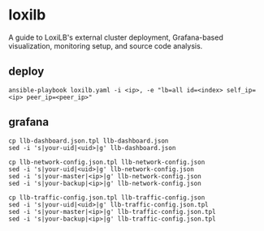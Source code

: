# loxilb
A guide to LoxiLB's external cluster deployment, Grafana-based visualization, monitoring setup, and source code analysis.


## deploy

```
ansible-playbook loxilb.yaml -i <ip>, -e "lb=all id=<index> self_ip=<ip> peer_ip=<peer_ip>"
```

## grafana

```
cp llb-dashboard.json.tpl llb-dashboard.json
sed -i 's|your-uid|<uid>|g' llb-dashboard.json

cp llb-network-config.json.tpl llb-network-config.json
sed -i 's|your-uid|<uid>|g' llb-network-config.json
sed -i 's|your-master|<ip>|g' llb-network-config.json
sed -i 's|your-backup|<ip>|g' llb-network-config.json

cp llb-traffic-config.json.tpl llb-traffic-config.json
sed -i 's|your-uid|<uid>|g' llb-traffic-config.json.tpl
sed -i 's|your-master|<ip>|g' llb-traffic-config.json.tpl
sed -i 's|your-backup|<ip>|g' llb-traffic-config.json.tpl
```

